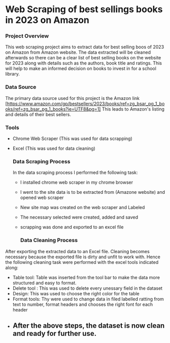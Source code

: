 # Web Scraping of best sellings books in 2023 on Amazon

### Project Overview

This web scraping project aims to extract data for best selling boos of 2023 on Amazon from Amazon website. The data extracted will be cleaned afterwards so there can be a clear list of best selling books on the website for 2023 along with details such as the authors, book title and ratings. This will help to make an informed decision on books to invest in for a school library.

### Data Source

The primary data source used for this project is the Amazon link [https://www.amazon.com/gp/bestsellers/2023/books/ref=zg_bsar_pg_1_books/ref=zg_bsar_pg_1_books?ie=UTF8&pg=1] This leads to Amazon's listing and details of their best sellers.

### Tools

- Chrome Web Scraper (This was used for data scrapping) 
- Excel (This was used for data cleaning)

  ### Data Scraping Process

  In the data scraping process I performed the following task:
  - I installed chrome web scraper in my chrome browser
  - I went to the site data is to be extracted from (Amazone website) and opened web scraper
  - New site map was created on the web scraper and Labeled
  - The necessary selected were created, added and saved
  - scrapping was done and exported to an excel file
 
    ### Data Cleaning Process


After exporting the extracted data to an Excel file. Cleaning becomes necessary because the exported file is dirty and unfit to work with. Hence the following cleaning task were performed with the excel tools indicated along:
- Table tool: Table was inserted from the tool bar to make the data more structured and easy to format.
- Delete tool : This was used to delete every unessary field in the dataset
- Design: This was used to choose the right color for the table
- Format tools: Thy were used to change data in filed labelled ratting from text to number, format headers and chooses the right font for each header
- After the above steps, the dataset is now clean and ready for further use.
    - 


    
    
